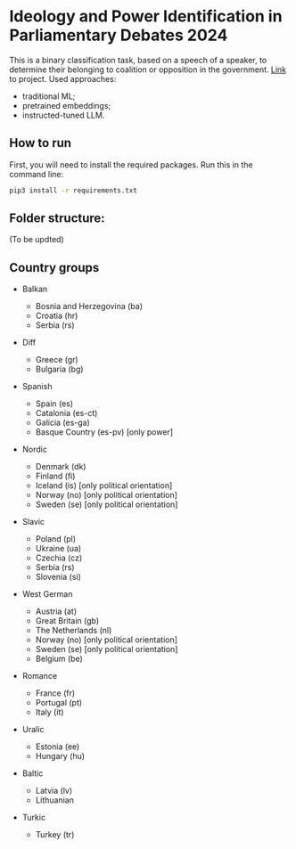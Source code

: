 # Ideology and Power Identification in Parliamentary Debates 2024

This is a binary classification task, based on a speech of a speaker, to determine their belonging to coalition or opposition in the government.
[Link](https://touche.webis.de/clef24/touche24-web/ideology-and-power-identification-in-parliamentary-debates.html) to project.
Used approaches:
* traditional ML;
* pretrained embeddings;
* instructed-tuned LLM.

## How to run

First, you will need to install the required packages. Run this in the command line:

```bash
pip3 install -r requirements.txt
```

## Folder structure:
(To be updted)


## Country groups

- Balkan
  - Bosnia and Herzegovina (ba)
  - Croatia (hr)
  - Serbia (rs)

- Diff
  - Greece (gr)
  - Bulgaria (bg)

- Spanish
  - Spain (es)
  - Catalonia (es-ct)
  - Galicia (es-ga)
  - Basque Country (es-pv) [only power]

- Nordic
  - Denmark (dk) 
  - Finland (fi)
  - Iceland (is) [only political orientation] 
  - Norway (no) [only political orientation] 
  - Sweden (se) [only political orientation] 

- Slavic
  - Poland (pl)
  - Ukraine (ua)
  - Czechia (cz)
  - Serbia (rs)
  - Slovenia (si)

- West German
  - Austria (at)
  - Great Britain (gb)
  - The Netherlands (nl)
  - Norway (no) [only political orientation] 
  - Sweden (se) [only political orientation] 
  - Belgium (be)


- Romance
  - France (fr)
  - Portugal (pt)
  - Italy (it)

- Uralic
  - Estonia (ee) 
  - Hungary (hu)

- Baltic
  - Latvia (lv)
  - Lithuanian


- Turkic
  - Turkey (tr)
